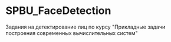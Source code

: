 # SPBU_FaceDetection
Задания на детектирование лиц по курсу "Прикладные задачи построения современных вычислительных систем"
